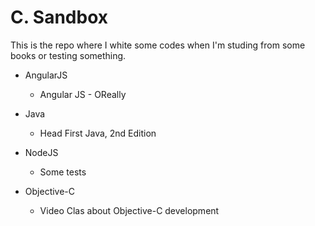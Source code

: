 # C. Sandbox

This is the repo where I white some codes when I'm studing from some books or testing something.

- AngularJS
  - Angular JS - OReally

- Java
  - Head First Java, 2nd Edition

- NodeJS
  - Some tests

- Objective-C
  - Video Clas about Objective-C development
